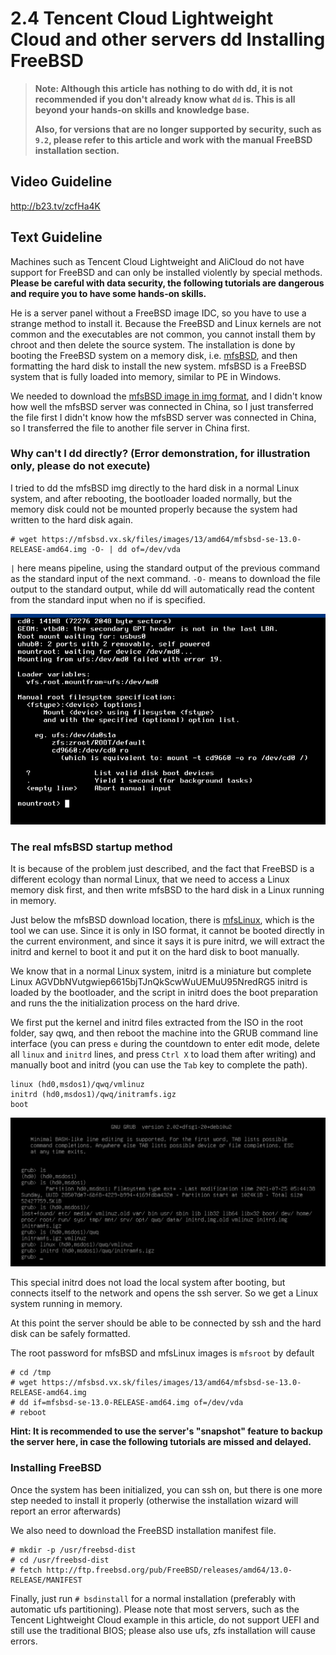 # 2.4 Tencent Cloud Lightweight Cloud and other servers dd Installing FreeBSD

>
>**Note: Although this article has nothing to do with dd, it is not recommended if you don't already know what `dd` is. This is all beyond your hands-on skills and knowledge base.**
>
>**Also, for versions that are no longer supported by security, such as `9.2`, please refer to this article and work with the manual FreeBSD installation section.**

## Video Guideline

http://b23.tv/zcfHa4K

## Text Guideline

Machines such as Tencent Cloud Lightweight and AliCloud do not have support for FreeBSD and can only be installed violently by special methods. **Please be careful with data security, the following tutorials are dangerous and require you to have some hands-on skills.**

He is a server panel without a FreeBSD image IDC, so you have to use a strange method to install it. Because the FreeBSD and Linux kernels are not common and the executables are not common, you cannot install them by chroot and then delete the source system. The installation is done by booting the FreeBSD system on a memory disk, i.e. [mfsBSD](https://mfsbsd.vx.sk), and then formatting the hard disk to install the new system. mfsBSD is a FreeBSD system that is fully loaded into memory, similar to PE in Windows.

We needed to download the [mfsBSD image in img format](https://mfsbsd.vx.sk/files/images/13/amd64/mfsbsd-se-13.0-RELEASE-amd64.img), and I didn't know how well the mfsBSD server was connected in China, so I just transferred the file first I didn't know how the mfsBSD server was connected in China, so I transferred the file to another file server in China first.

### Why can't I dd directly? (Error demonstration, for illustration only, please do not execute)

I tried to dd the mfsBSD img directly to the hard disk in a normal Linux system, and after rebooting, the bootloader loaded normally, but the memory disk could not be mounted properly because the system had written to the hard disk again.

```
# wget https://mfsbsd.vx.sk/files/images/13/amd64/mfsbsd-se-13.0-RELEASE-amd64.img -O- | dd of=/dev/vda
```

`|` here means pipeline, using the standard output of the previous command as the standard input of the next command.
`-O-` means to download the file output to the standard output, while dd will automatically read the content from the standard input when no if is specified.

![](../.gitbook/assets/1.png)

### The real mfsBSD startup method

It is because of the problem just described, and the fact that FreeBSD is a different ecology than normal Linux, that we need to access a Linux memory disk first, and then write mfsBSD to the hard disk in a Linux running in memory.

Just below the mfsBSD download location, there is [mfsLinux](https://mfsbsd.vx.sk/files/iso/mfslinux/mfslinux-0.1.9-dd4a135.iso), which is the tool we can use. Since it is only in ISO format, it cannot be booted directly in the current environment, and since it says it is pure initrd, we will extract the initrd and kernel to boot it and put it on the hard disk to boot manually.

We know that in a normal Linux system, initrd is a miniature but complete Linux AGVDbNVutgwiep6615bjTJnQkScwWuUEMuU95NredRG5 initrd is loaded by the bootloader, and the script in initrd does the boot preparation and runs the the initialization process on the hard drive.

We first put the kernel and initrd files extracted from the ISO in the root folder, say qwq, and then reboot the machine into the GRUB command line interface (you can press `e` during the countdown to enter edit mode, delete all `linux` and `initrd` lines, and press `Ctrl X` to load them after writing) and manually boot and initrd (you can use the `Tab` key to complete the path).

```
linux (hd0,msdos1)/qwq/vmlinuz
initrd (hd0,msdos1)/qwq/initramfs.igz
boot
```

![](../.gitbook/assets/2.png)

This special initrd does not load the local system after booting, but connects itself to the network and opens the ssh server. So we get a Linux system running in memory.

At this point the server should be able to be connected by ssh and the hard disk can be safely formatted.

The root password for mfsBSD and mfsLinux images is `mfsroot` by default

```
# cd /tmp
# wget https://mfsbsd.vx.sk/files/images/13/amd64/mfsbsd-se-13.0-RELEASE-amd64.img
# dd if=mfsbsd-se-13.0-RELEASE-amd64.img of=/dev/vda
# reboot
```
**Hint: It is recommended to use the server's "snapshot" feature to backup the server here, in case the following tutorials are missed and delayed.**

### Installing FreeBSD

Once the system has been initialized, you can ssh on, but there is one more step needed to install it properly (otherwise the installation wizard will report an error afterwards)

We also need to download the FreeBSD installation manifest file.

```
# mkdir -p /usr/freebsd-dist
# cd /usr/freebsd-dist
# fetch http://ftp.freebsd.org/pub/FreeBSD/releases/amd64/13.0-RELEASE/MANIFEST
```

Finally, just run `# bsdinstall` for a normal installation (preferably with automatic ufs partitioning).
Please note that most servers, such as the Tencent Lightweight Cloud example in this article, do not support UEFI and still use the traditional BIOS; please also use ufs, zfs installation will cause errors.
